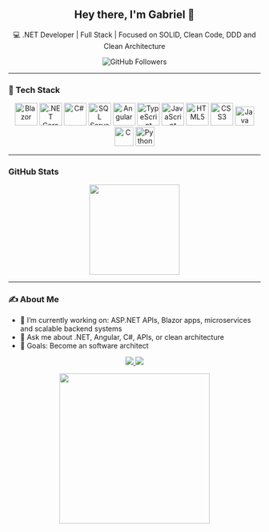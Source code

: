 <h2 align="center">Hey there, I'm Gabriel 👋</h2>

<p align="center">
  💻 .NET Developer | Full Stack | Focused on SOLID, Clean Code, DDD and Clean Architecture
</p>

<p align="center">
  <img src="https://img.shields.io/github/followers/hortty?label=Follow&style=social" alt="GitHub Followers" />
</p>

---

### 🚀 Tech Stack

<p align="center">
  <img src="https://cdn.jsdelivr.net/gh/devicons/devicon/icons/blazor/blazor-original.svg" alt="Blazor" width="45"/>
  <img src="https://cdn.jsdelivr.net/gh/devicons/devicon/icons/dotnetcore/dotnetcore-original.svg" alt=".NET Core" width="45"/>
  <img src="https://cdn.jsdelivr.net/gh/devicons/devicon/icons/csharp/csharp-original.svg" alt="C#" width="45"/>
  <img src="https://cdn.jsdelivr.net/gh/devicons/devicon/icons/microsoftsqlserver/microsoftsqlserver-original.svg" alt="SQL Server" width="45"/>
  <img src="https://cdn.jsdelivr.net/gh/devicons/devicon/icons/angularjs/angularjs-original.svg" alt="Angular" width="45"/>
  <img src="https://cdn.jsdelivr.net/gh/devicons/devicon/icons/typescript/typescript-original.svg" alt="TypeScript" width="45"/>
  <img src="https://cdn.jsdelivr.net/gh/devicons/devicon/icons/javascript/javascript-original.svg" alt="JavaScript" width="45"/>
  <img src="https://cdn.jsdelivr.net/gh/devicons/devicon/icons/html5/html5-original.svg" alt="HTML5" width="45"/>
  <img src="https://cdn.jsdelivr.net/gh/devicons/devicon/icons/css3/css3-original.svg" alt="CSS3" width="45"/>
  <img src="https://cdn.jsdelivr.net/gh/devicons/devicon/icons/java/java-original.svg" alt="Java" width="38"/>
  <img src="https://cdn.jsdelivr.net/gh/devicons/devicon/icons/c/c-original.svg" alt="C" width="38"/>
  <img src="https://cdn.jsdelivr.net/gh/devicons/devicon/icons/python/python-original.svg" alt="Python" width="38"/>
</p>

---

### GitHub Stats

<p align="center">
  <img height="180em" src="https://github-readme-stats-sigma-five.vercel.app/api/top-langs/?username=hortty&layout=compact&theme=dracula&card_width=300&hide_border=true" />
</p>

---

### ✍️ About Me

- 🔭 I’m currently working on: ASP.NET APIs, Blazor apps, microservices and scalable backend systems  
- 💬 Ask me about .NET, Angular, C#, APIs, or clean architecture  
- 🎯 Goals: Become an software architect  

<p align="center">
  <a href="https://www.linkedin.com/in/gabriel-hortmann-891a1b145/" target="_blank">
    <img src="https://img.shields.io/badge/LinkedIn-0077B5?style=flat&logo=linkedin&logoColor=white"/>
  </a>
  <a href="mailto:gabrielhortmann@gmail.com">
    <img src="https://img.shields.io/badge/Email-D14836?style=flat&logo=gmail&logoColor=white"/>
  </a>
</p>

<p align="center">
  <img src="https://media1.giphy.com/media/v1.Y2lkPTc5MGI3NjExdXdpYTB4NDFqNjQ5MjE3MXBobTY0czR4Y3h3cmRmeHlzZ3JieG55MSZlcD12MV9pbnRlcm5hbF9naWZfYnlfaWQmY3Q9Zw/1vlBgKjXEz1jTtsuiH/giphy.gif" width="300" />
</p>
